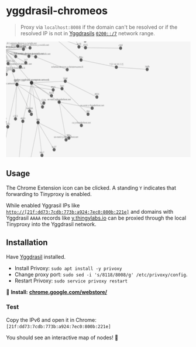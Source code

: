 # yggdrasil-chromeos

> Proxy via `localhost:8008` if the domain can't be resolved or if the resolved IP is not in [Yggdrasils](https://yggdrasil-network.github.io/) [`0200::/7`](https://yggdrasil-network.github.io/2018/07/28/addressing.html) network range.

![Yggdrasil tree](screenshot.png)

## Usage

The Chrome Extension icon can be clicked. A standing `Y` indicates that forwarding to Tinyproxy is enabled.

While enabled Yggrasil IPs like [`http://[21f:dd73:7cdb:773b:a924:7ec0:800b:221e]`](http://[21f:dd73:7cdb:773b:a924:7ec0:800b:221e]) and domains with Yggdrasil `AAAA` records like [y.thingylabs.io](http://y.thingylabs.io) can be proxied through the local Tinyproxy into the Yggdrasil network.

## Installation

Have [Yggdrasil](https://yggdrasil-network.github.io/) installed.

- Install Privoxy: `sudo apt install -y privoxy`
- Change proxy port: `sudo sed -i 's/8118/8008/g' /etc/privoxy/config`.
- Restart Privoxy: `sudo service privoxy restart`

🔖 **Install:** **[chrome.google.com/webstore/](https://chrome.google.com/webstore/detail/yggdrasil-via-%60localhost8/hcgljgobhoaeojnhikfmnhdpmgbmflec)**

### Test

Copy the IPv6 and open it in Chrome: `[21f:dd73:7cdb:773b:a924:7ec0:800b:221e]`

You should see an interactive map of nodes! 🚢
